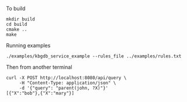 To build

```
mkdir build
cd build
cmake ..
make
```

Running examples

```
./examples/kbgdb_service_example --rules_file ../examples/rules.txt

```

Then from another terminal

```
curl -X POST http://localhost:8080/api/query \                                    
     -H "Content-Type: application/json" \
     -d '{"query": "parent(john, ?X)"}'
[{"X":"bob"},{"X":"mary"}]           
```